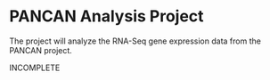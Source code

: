 # PANCAN Analysis Project

The project will analyze the RNA-Seq gene expression data from the PANCAN project. 

INCOMPLETE
